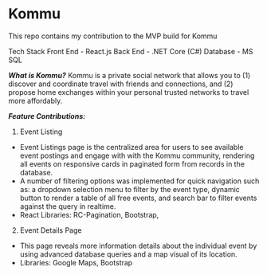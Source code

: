 # Kommu
This repo contains my contribution to the MVP build for Kommu

Tech Stack
Front End - React.js
Back End - .NET Core (C#)
Database - MS SQL

***What is Kommu?***
Kommu is a private social network that allows you to (1) discover and coordinate travel with friends and connections, and (2) propose home exchanges within your personal trusted networks to travel more affordably.

***Feature Contributions:***
1. Event Listing
- Event Listings page is the centralized area for users to see available event postings and engage with with the Kommu community, rendering all events on responsive cards in paginated form from records in the database.
- A number of filtering options was implemented for quick navigation such as: 
a dropdown selection menu to filter by the event type, dynamic button to render a     table of all free events, and search bar to filter events against the query in  realtime.
- React Libraries: RC-Pagination, Bootstrap,

2. Event Details Page
- This page reveals more information details about the individual event by using advanced database queries and a map visual of its location.
- Libraries: Google Maps, Bootstrap

